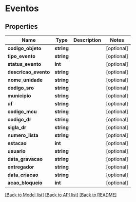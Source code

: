 # Eventos

## Properties
Name | Type | Description | Notes
------------ | ------------- | ------------- | -------------
**codigo_objeto** | **string** |  | [optional] 
**tipo_evento** | **string** |  | [optional] 
**status_evento** | **int** |  | [optional] 
**descricao_evento** | **string** |  | [optional] 
**nome_unidade** | **string** |  | [optional] 
**codigo_sro** | **string** |  | [optional] 
**municipio** | **string** |  | [optional] 
**uf** | **string** |  | [optional] 
**codigo_mcu** | **string** |  | [optional] 
**codigo_dr** | **string** |  | [optional] 
**sigla_dr** | **string** |  | [optional] 
**numero_lista** | **string** |  | [optional] 
**estacao** | **int** |  | [optional] 
**usuario** | **string** |  | [optional] 
**data_gravacao** | **string** |  | [optional] 
**entregador** | **string** |  | [optional] 
**data_criacao** | **string** |  | [optional] 
**acao_bloqueio** | **int** |  | [optional] 

[[Back to Model list]](../README.md#documentation-for-models) [[Back to API list]](../README.md#documentation-for-api-endpoints) [[Back to README]](../README.md)


